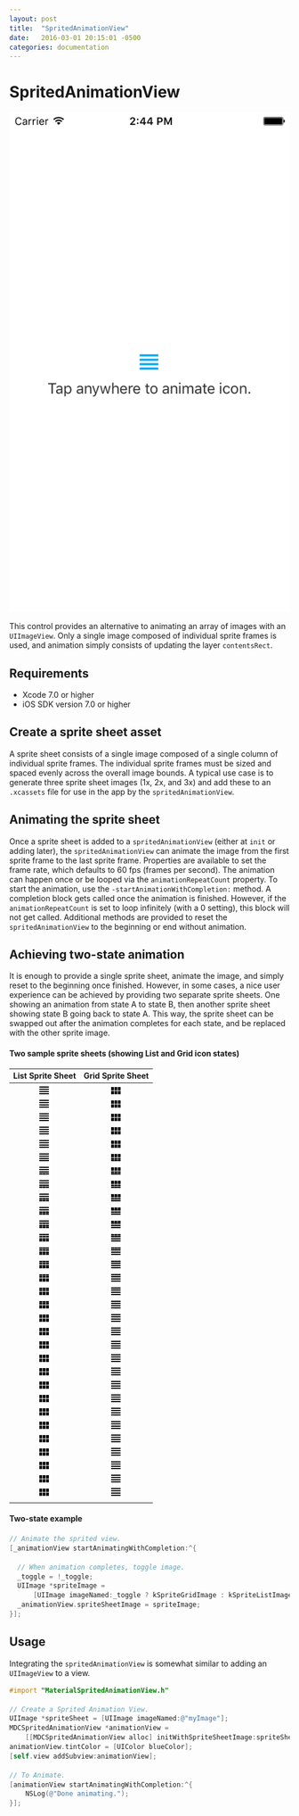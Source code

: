 ```yaml
---
layout: post
title:  "SpritedAnimationView"
date:   2016-03-01 20:15:01 -0500
categories: documentation
---
```

# SpritedAnimationView

![SpritedAnimationView](docs/assets/spritedanimationview_screenshot.png)
<!--{: .ios-screenshot .right }-->

This control provides an alternative to animating an array of images with an `UIImageView`. Only a
single image composed of individual sprite frames is used, and animation simply consists of
updating the layer `contentsRect`.
<!--{: .intro }-->

## Requirements

- Xcode 7.0 or higher
- iOS SDK version 7.0 or higher

## Create a sprite sheet asset

A sprite sheet consists of a single image composed of a single column of individual sprite frames.
The individual sprite frames must be sized and spaced evenly across the overall image bounds. A
typical use case is to generate three sprite sheet images (1x, 2x, and 3x) and add these to an
`.xcassets` file for use in the app by the `spritedAnimationView`.

## Animating the sprite sheet

Once a sprite sheet is added to a `spritedAnimationView` (either at `init` or adding later), the
`spritedAnimationView` can animate the image from the first sprite frame to the last sprite frame.
Properties are available to set the frame rate, which defaults to 60 fps (frames per second). The
animation can happen once or be looped via the `animationRepeatCount` property. To start the
animation, use the `-startAnimationWithCompletion:` method. A completion block gets called once
the animation is finished. However, if the `animationRepeatCount` is set to loop infinitely (with
a 0 setting), this block will not get called. Additional methods are provided to reset the
`spritedAnimationView` to the beginning or end without animation.

## Achieving two-state animation

It is enough to provide a single sprite sheet, animate the image, and simply reset to the beginning
once finished. However, in some cases, a nice user experience can be achieved by providing two
separate sprite sheets. One showing an animation from state A to state B, then another sprite sheet
showing state B going back to state A. This way, the sprite sheet can be swapped out after the
animation completes for each state, and be replaced with the other sprite image.

#### Two sample sprite sheets (showing List and Grid icon states)

| List Sprite Sheet | Grid Sprite Sheet |
| :---------------------------: | :---------------------------: |
| ![List Icon](examples/resources/SpritedAnimationView.xcassets/mdc_sprite_list__grid.imageset/mdc_sprite_list__grid.png) | ![Grid Icon](examples/resources/SpritedAnimationView.xcassets/mdc_sprite_grid__list.imageset/mdc_sprite_grid__list.png) |

#### Two-state example

```objectivec
// Animate the sprited view.
[_animationView startAnimatingWithCompletion:^{

  // When animation completes, toggle image.
  _toggle = !_toggle;
  UIImage *spriteImage =
      [UIImage imageNamed:_toggle ? kSpriteGridImage : kSpriteListImage];
  _animationView.spriteSheetImage = spriteImage;
}];
```

## Usage

Integrating the `spritedAnimationView` is somewhat similar to adding an `UIImageView` to a view.

```objectivec
#import "MaterialSpritedAnimationView.h"

// Create a Sprited Animation View.
UIImage *spriteSheet = [UIImage imageNamed:@"myImage"];
MDCSpritedAnimationView *animationView =
    [[MDCSpritedAnimationView alloc] initWithSpriteSheetImage:spriteSheet];
animationView.tintColor = [UIColor blueColor];
[self.view addSubview:animationView];

// To Animate.
[animationView startAnimatingWithCompletion:^{
    NSLog(@"Done animating.");
}];
```
